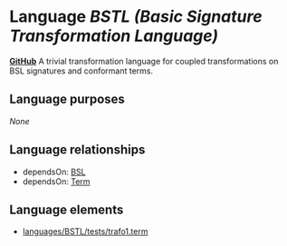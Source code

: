 # Language _BSTL (Basic Signature Transformation Language)_
**[GitHub](https://github.com/softlang/yas/blob/master/BSTL)**
A trivial transformation language for coupled transformations on BSL signatures and conformant terms.

## Language purposes
_None_

## Language relationships
* dependsOn: [BSL](http://softlang.github.io/yas/languages/BSL.html)
* dependsOn: [Term](http://softlang.github.io/yas/languages/Term.html)

## Language elements
* [languages/BSTL/tests/trafo1.term](docs/files/languages-BSTL-tests-trafo1.term.md)
